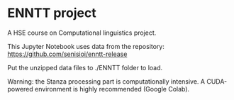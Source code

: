 # ENNTT project
A HSE course on Computational linguistics project.

This Jupyter Notebook uses data from the repository: https://github.com/senisioi/enntt-release

Put the unzipped data files to ./ENNTT folder to load.

Warning: the Stanza processing part is computationally intensive. A CUDA-powered environment is highly recommended (Google Colab).
